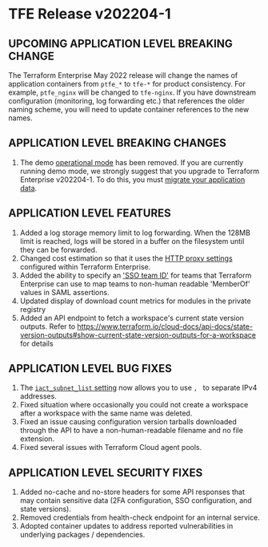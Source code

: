 # TFE Release v202204-1

## UPCOMING APPLICATION LEVEL BREAKING CHANGE

The Terraform Enterprise May 2022 release will change the names of application containers from `ptfe_*` to `tfe-*` for product consistency. For example, `ptfe_nginx` will be changed to `tfe-nginx`. If you have downstream configuration (monitoring, log forwarding etc.) that references the older naming scheme, you will need to update container references to the new names.


## APPLICATION LEVEL BREAKING CHANGES

1. The demo [operational mode](https://www.terraform.io/enterprise/before-installing#operational-mode-decision) has been removed. If you are currently running demo mode, we strongly suggest that you upgrade to Terraform Enterprise v202204-1. To do this, you must [migrate your application data](https://www.terraform.io/enterprise/admin/infrastructure/demo-to-disk-migration).


## APPLICATION LEVEL FEATURES

1. Added a log storage memory limit to log forwarding. When the 128MB limit is reached, logs will be stored in a buffer on the filesystem until they can be forwarded.
1. Changed cost estimation so that it uses the [HTTP proxy settings](https://www.terraform.io/enterprise/install/interactive/installer#proxy-usage) configured within Terraform Enterprise.
1. Added the ability to specify an ['SSO team ID'](https://www.terraform.io/cloud-docs/users-teams-organizations/single-sign-on#team-names-and-sso-team-ids) for teams that Terraform Enterprise can use to map teams to non-human readable 'MemberOf' values in SAML assertions.
1. Updated display of download count metrics for modules in the private registry
1. Added an API endpoint to fetch a workspace's current state version outputs. Refer to https://www.terraform.io/cloud-docs/api-docs/state-version-outputs#show-current-state-version-outputs-for-a-workspace for details


## APPLICATION LEVEL BUG FIXES

1. The [`iact_subnet_list` setting](/enterprise/install/automated/automating-the-installer#iact_subnet_list) now allows you to use `, ` to separate IPv4 addresses.
2. Fixed situation where occasionally you could not create a workspace after a workspace with the same name was deleted.
3. Fixed an issue causing configuration version tarballs downloaded through the API to have a non-human-readable filename and no file extension.
4. Fixed several issues with Terraform Cloud agent pools.


## APPLICATION LEVEL SECURITY FIXES

1. Added no-cache and no-store headers for some API responses that may contain sensitive data (2FA configuration, SSO configuration, and state versions).
1. Removed credentials from health-check endpoint for an internal service.
1. Adopted container updates to address reported vulnerabilities in underlying packages / dependencies.
